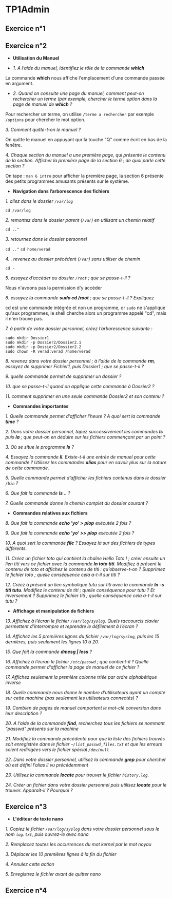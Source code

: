 # TP1Admin

## Exercice n°1
## Exercice n°2 
* __Utilisation du Manuel__

* *1. A l’aide du manuel, identifiez le rôle de la commande **which***

La commande **which** nous affiche l'emplacement d'une commande passée en argument.

* *2. Quand on consulte une page du manuel, comment peut-on rechercher un terme (par exemple, chercher le terme option dans la page de manuel de **which** ?*

Pour rechercher un terme, on utilise `/terme a rechercher` par exemple `/options` pour chercher le mot option.

*3. Comment quitte-t-on le manuel ?*

On quitte le manuel en appuyant qur la touche "Q" comme écrit en bas de la fenêtre.

*4. Chaque section du manuel a une première page, qui présente le contenu de la section. Afficher la première page de la section 6 ; de quoi parle cette section ?*

On tape : ` man 6 intro ` pour afficher la première page, la section 6 présente des petits programmes amusants présents sur le système.

 
* __Navigation dans l’arborescence des fichiers__

*1. allez dans le dossier `/var/log`*

`cd /var/log`

*2. remontez dans le dossier parent (`/var`) en utilisant un chemin relatif*

`cd .."`

*3. retournez dans le dossier personnel*

`cd .."`
`cd home/verad`

*4. . revenez au dossier précédent (`/var`) sans utiliser de chemin*

`cd -`

*5. essayez d’accéder au dossier `/root` ; que se passe-t-il ?*

Nous n'avoons pas la permission d'y accèder

*6. essayez la commande **sudo cd /root** ; que se passe-t-il ? Expliquez*

cd est une commande intégrée et non un programme, or `sudo` ne s'applique qu'aux programmes, le shell cherche alors un programme appelé "cd", mais il n'en trouve pas.

*7. à partir de votre dossier personnel, créez l’arborescence suivante :*
```shell
sudo mkdir Dossier1
sudo mkdir -p Dossier2/Dossier2.1
sudo mkdir -p Dossier2/Dossier2.2
sudo chown -R verad:verad /home/verad

```


*8. revenez dans votre dossier personnel ; à l’aide de la commande **rm**, essayez de supprimer Fichier1, puis
Dossier1 ; que se passe-t-il ?*



*9. quelle commande permet de supprimer un dossier ?*



*10. que se passe-t-il quand on applique cette commande à Dossier2 ?*



*11. comment supprimer en une seule commande Dossier2 et son contenu ?*



* __Commandes importantes__

*1. Quelle commande permet d’afficher l’heure ? A quoi sert la commande **time** ?*



*2. Dans votre dossier personnel, tapez successivement les commandes **ls** puis **la** ; que peut-on en déduire
sur les fichiers commençant par un point ?*



*3. Où se situe le programme **ls** ?*



*4. Essayez la commande **ll**. Existe-t-il une entrée de manuel pour cette commande ? Utilisez les commandes **alias** pour en savoir plus sur la nature de cette commande.*



*5. Quelle commande permet d’afficher les fichiers contenus dans le dossier `/bin` ?*



*6. Que fait la commande **ls ..** ?*



*7. Quelle commande donne le chemin complet du dossier courant ?*

 
* __Commandes relatives aux fichiers__

*8. Que fait la commande **echo 'yo' > plop** exécutée 2 fois ?*



*9. Que fait la commande **echo 'yo' >> plop** exécutée 2 fois ?*



*10. A quoi sert la commande **file** ? Essayez la sur des fichiers de types différents.*



*11. Créez un fichier toto qui contient la chaîne Hello Toto ! ; créer ensuite un lien titi vers ce fichier
avec la commande **ln toto titi**. Modifiez à présent le contenu de toto et affichez le contenu de titi :
qu’observe-t-on ? Supprimez le fichier toto ; quelle conséquence cela a-t-il sur titi ?*



*12. Créez à présent un lien symbolique tutu sur titi avec la commande **ln -s titi tutu**. Modifiez le
contenu de titi ; quelle conséquence pour tutu ? Et inversement ? Supprimez le fichier titi ; quelle
conséquence cela a-t-il sur tutu ?*

 
* __Affichage et manipulation de fichiers__

*13. Affichez à l’écran le fichier `/var/log/syslog`. Quels raccourcis clavier permettent d’interrompre et
reprendre le défilement à l’écran ?*



*14. Affichez les 5 premières lignes du fichier `/var/log/syslog`, puis les 15 dernières, puis seulement les
lignes 10 à 20.*



*15. Que fait la commande **dmesg | less** ?*



*16. Affichez à l’écran le fichier `/etc/passwd` ; que contient-il ? Quelle commande permet d’afficher la page
de manuel de ce fichier ?*



*17. Affichez seulement la première colonne triée par ordre alphabétique inverse*



*18. Quelle commande nous donne le nombre d’utilisateurs ayant un compte sur cette machine (pas seulement les utilisateurs connectés) ?*



*19. Combien de pages de manuel comportent le mot-clé conversion dans leur description ?*



*20. A l’aide de la commande **find**, recherchez tous les fichiers se nommant "passwd" présents sur la machine*



*21. Modifiez la commande précédente pour que la liste des fichiers trouvés soit enregistrée dans le fichier
`~/list_passwd_files.txt` et que les erreurs soient redirigées vers le fichier spécial `/dev/null`*



*22. Dans votre dossier personnel, utilisez la commande **grep** pour chercher où est défini l’alias ll vu
précédemment*



*23. Utilisez la commande **locate** pour trouver le fichier `history.log`.*



*24. Créer un fichier dans votre dossier personnel puis utilisez **locate** pour le trouver. Apparaît-il ? Pourquoi ?*
 

## Exercice n°3

* __L'éditeur de texte nano__

*1. Copiez le fichier `/var/log/syslog` dans votre dossier personnel sous le nom `log.txt`, puis ouvrez-le avec
nano*



*2. Remplacez toutes les occurrences du mot kernel par le mot noyau*



*3. Déplacer les 10 premières lignes à la fin du fichier*



*4. Annulez cette action*



*5. Enregistrez le fichier avant de quitter nano*
 
 
 
## Exercice n°4
